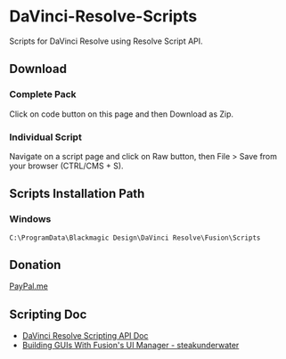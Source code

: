 # DaVinci-Resolve-Scripts

Scripts for DaVinci Resolve using Resolve Script API.

## Download

### Complete Pack

Click on code button on this page and then Download as Zip.

### Individual Script

Navigate on a script page and click on Raw button, then File > Save from your browser (CTRL/CMS + S).

## Scripts Installation Path

### Windows

```C:\ProgramData\Blackmagic Design\DaVinci Resolve\Fusion\Scripts```

## Donation

[PayPal.me](https://paypal.me/extremraym)

## Scripting Doc

* [DaVinci Resolve Scripting API Doc](https://gist.github.com/X-Raym/2f2bf453fc481b9cca624d7ca0e19de8)
* [Building GUIs With Fusion's UI Manager - steakunderwater](https://www.steakunderwater.com/wesuckless/viewtopic.php?t=1411)
